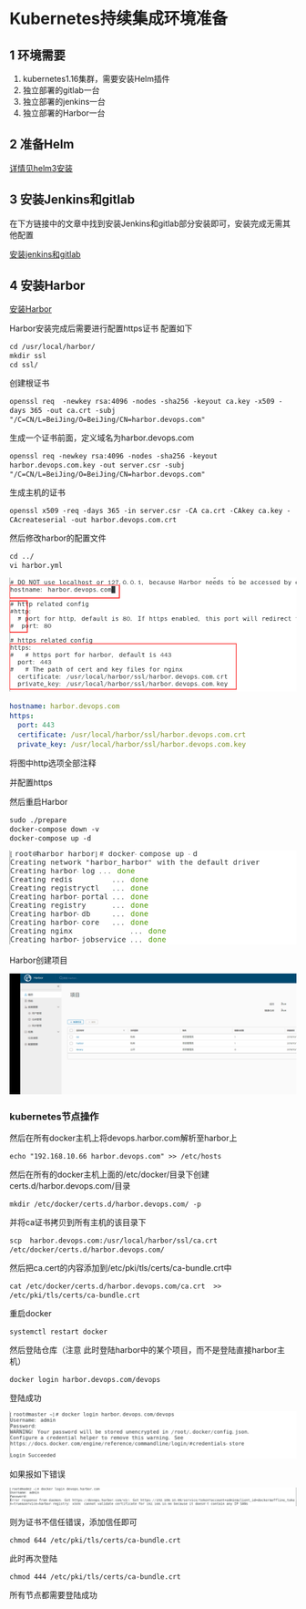 # Kubernetes持续集成环境准备



## 1 环境需要

1. kubernetes1.16集群，需要安装Helm插件
2. 独立部署的gitlab一台
3. 独立部署的jenkins一台
4. 独立部署的Harbor一台

## 2 准备Helm

[详情见helm3安装](https://github.com/mytting/kubernetes/blob/master/C-kubernetes%E5%B8%B8%E8%A7%81%E5%BA%94%E7%94%A8%E5%AE%89%E8%A3%85/D-%E5%AE%89%E8%A3%85Helm%E5%88%B0K8S%E9%9B%86%E7%BE%A4%E4%B8%AD.md)

## 3 安装Jenkins和gitlab

在下方链接中的文章中找到安装Jenkins和gitlab部分安装即可，安装完成无需其他配置

[安装jenkins和gitlab](https://github.com/mytting/linux/blob/master/jenkins%E6%8C%81%E7%BB%AD%E9%9B%86%E6%88%90%E6%8C%81%E7%BB%AD%E4%BA%A4%E4%BB%98%E6%8C%81%E7%BB%AD%E9%83%A8%E7%BD%B2%20CICD.md)

## 4 安装Harbor

[安装Harbor](https://github.com/mytting/docker/blob/master/harbor%E9%95%9C%E5%83%8F%E4%BB%93%E5%BA%93.md)

Harbor安装完成后需要进行配置https证书 配置如下

```shell
cd /usr/local/harbor/
mkdir ssl
cd ssl/
```

创建根证书

```shell
openssl req  -newkey rsa:4096 -nodes -sha256 -keyout ca.key -x509 -days 365 -out ca.crt -subj "/C=CN/L=BeiJing/O=BeiJing/CN=harbor.devops.com"
```

生成一个证书前面，定义域名为harbor.devops.com

```shell
openssl req -newkey rsa:4096 -nodes -sha256 -keyout harbor.devops.com.key -out server.csr -subj "/C=CN/L=BeiJing/O=BeiJing/CN=harbor.devops.com"
```

生成主机的证书

```shell
openssl x509 -req -days 365 -in server.csr -CA ca.crt -CAkey ca.key -CAcreateserial -out harbor.devops.com.crt
```

然后修改harbor的配置文件

```
cd ../
vi harbor.yml
```

![image-20191219090641619](image/A-1-配置环境/image-20191219090641619.png)

```yaml
hostname: harbor.devops.com
https:
  port: 443
  certificate: /usr/local/harbor/ssl/harbor.devops.com.crt
  private_key: /usr/local/harbor/ssl/harbor.devops.com.key
```

将图中http选项全部注释

并配置https

然后重启Harbor

```shell
sudo ./prepare
docker-compose down -v
docker-compose up -d
```

![image-20191218190840459](image/A-1-配置环境/image-20191218190840459.png)

Harbor创建项目

![](image/A-1-配置环境/harborcreateproject.gif)



### kubernetes节点操作

然后在所有docker主机上将devops.harbor.com解析至harbor上

```shell
echo "192.168.10.66 harbor.devops.com" >> /etc/hosts
```

然后在所有的docker主机上面的/etc/docker/目录下创建certs.d/harbor.devops.com/目录

```shell
mkdir /etc/docker/certs.d/harbor.devops.com/ -p
```

并将ca证书拷贝到所有主机的该目录下

```shell
scp  harbor.devops.com:/usr/local/harbor/ssl/ca.crt /etc/docker/certs.d/harbor.devops.com/
```

然后把ca.cert的内容添加到/etc/pki/tls/certs/ca-bundle.crt中

```shell
cat /etc/docker/certs.d/harbor.devops.com/ca.crt  >> /etc/pki/tls/certs/ca-bundle.crt
```

重启docker

```shell
systemctl restart docker
```

然后登陆仓库（注意  此时登陆harbor中的某个项目，而不是登陆直接harbor主机）

```shell
docker login harbor.devops.com/devops
```

登陆成功

![image-20191219091544914](image/A-1-配置环境/image-20191219091544914.png)

如果报如下错误

![image-20191218191918539](image/A-1-配置环境/image-20191218191918539.png)

则为证书不信任错误，添加信任即可

```shell
chmod 644 /etc/pki/tls/certs/ca-bundle.crt
```

此时再次登陆

```shell
chmod 444 /etc/pki/tls/certs/ca-bundle.crt
```

所有节点都需要登陆成功